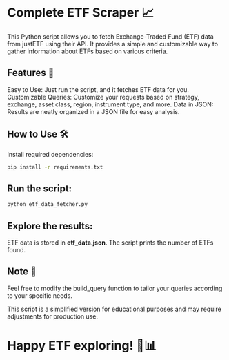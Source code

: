 # Complete ETF Scraper 📈

This Python script allows you to fetch Exchange-Traded Fund (ETF) data from justETF using their API. It provides a simple and customizable way to gather information about ETFs based on various criteria.

## Features 🚀

Easy to Use: Just run the script, and it fetches ETF data for you.
Customizable Queries: Customize your requests based on strategy, exchange, asset class, region, instrument type, and more.
Data in JSON: Results are neatly organized in a JSON file for easy analysis.

## How to Use 🛠️
Install required dependencies:

```bash
pip install -r requirements.txt
```

## Run the script:

```bash
python etf_data_fetcher.py
```

## Explore the results:

ETF data is stored in **etf_data.json**.
The script prints the number of ETFs found.

## Note 📝
Feel free to modify the build_query function to tailor your queries according to your specific needs.

This script is a simplified version for educational purposes and may require adjustments for production use.

# Happy ETF exploring! 🚀📊